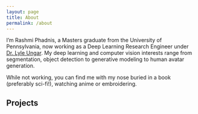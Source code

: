 ```yaml
---
layout: page
title: About
permalink: /about
---
```


I’m Rashmi Phadnis, a Masters graduate from the University of Pennsylvania, now working as a Deep Learning Research Engineer under [Dr. Lyle Ungar](https://scholar.google.com/citations?user=KCiDjbkAAAAJ). My deep learning and computer vision interests range from segmentation, object detection to generative modeling to human avatar generation. 

While not working, you can find me with my nose buried in a book (preferably sci-fi!), watching anime or embroidering.

## Projects


